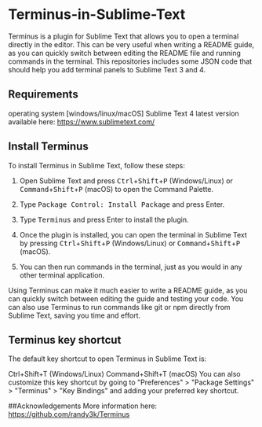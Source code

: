 # Terminus-in-Sublime-Text
Terminus is a plugin for Sublime Text that allows you to open a terminal directly in the editor. This can be very useful when writing a README guide, as you can quickly switch between editing the README file and running commands in the terminal.
This repositories includes some JSON code that should help you add terminal panels to Sublime Text 3 and 4.

## Requirements
operating system [windows/linux/macOS] 
Sublime Text 4 latest version available here: https://www.sublimetext.com/

## Install Terminus
To install Terminus in Sublime Text, follow these steps:

1. Open Sublime Text and press <kbd>Ctrl</kbd>+<kbd>Shift</kbd>+<kbd>P</kbd> (Windows/Linux) or <kbd>Command</kbd>+<kbd>Shift</kbd>+<kbd>P</kbd> (macOS) to open the Command Palette.

2. Type <kbd>Package Control: Install Package</kbd> and press Enter.

3. Type <kbd>Terminus</kbd> and press Enter to install the plugin.

4. Once the plugin is installed, you can open the terminal in Sublime Text by pressing <kbd>Ctrl</kbd>+<kbd>Shift</kbd>+<kbd>P</kbd> (Windows/Linux) or <kbd>Command</kbd>+<kbd>Shift</kbd>+<kbd>P</kbd> (macOS).

5. You can then run commands in the terminal, just as you would in any other terminal application.

Using Terminus can make it much easier to write a README guide, as you can quickly switch between editing the guide and testing your code. You can also use Terminus to run commands like <kdb>git</kdb> or <kdb>npm</kdb> directly from Sublime Text, saving you time and effort.

## Terminus key shortcut
The default key shortcut to open Terminus in Sublime Text is:

Ctrl+Shift+T (Windows/Linux)
Command+Shift+T (macOS)
You can also customize this key shortcut by going to "Preferences" > "Package Settings" > "Terminus" > "Key Bindings" and adding your preferred key shortcut.

##Acknowledgements
More information here: https://github.com/randy3k/Terminus
